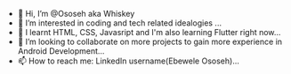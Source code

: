 - 👋 Hi, I’m @Ososeh aka Whiskey
- 👀 I’m interested in coding and tech related idealogies ...
- 🌱 I learnt HTML, CSS, Javasript and I'm also learning Flutter right now...
- 💞️ I’m looking to collaborate on more projects to gain more experience in Android Development...
- 📫 How to reach me: LinkedIn username(Ebewele Ososeh)...

<!---
Ososeh/Ososeh is a ✨ special ✨ repository because its `README.md` (this file) appears on your GitHub profile.
You can click the Preview link to take a look at your changes.
--->

